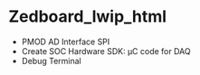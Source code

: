 # Zedboard_lwip_html
-  PMOD AD Interface SPI
-  Create SOC Hardware SDK: µC code for DAQ
-  Debug Terminal
